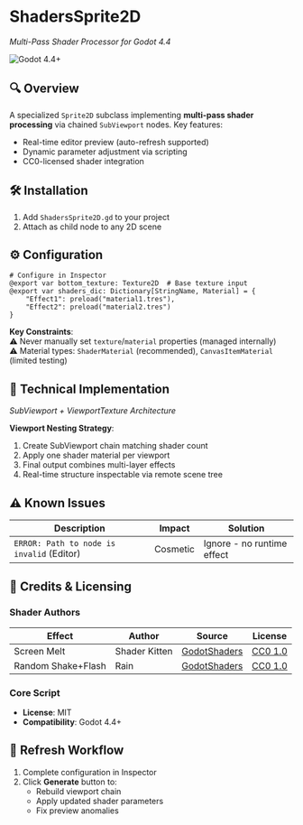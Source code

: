 # ShadersSprite2D  
*Multi-Pass Shader Processor for Godot 4.4*  

![Godot 4.4+](https://img.shields.io/badge/Godot-4.4%2B-%23478cbf)  

## 🔍 Overview  
A specialized `Sprite2D` subclass implementing **multi-pass shader processing** via chained `SubViewport` nodes. Key features:  
- Real-time editor preview (auto-refresh supported)  
- Dynamic parameter adjustment via scripting  
- CC0-licensed shader integration  

## 🛠️ Installation  
1. Add `ShadersSprite2D.gd` to your project  
2. Attach as child node to any 2D scene  

## ⚙️ Configuration  
```gdscript
# Configure in Inspector
@export var bottom_texture: Texture2D  # Base texture input
@export var shaders_dic: Dictionary[StringName, Material] = {
	"Effect1": preload("material1.tres"),
	"Effect2": preload("material2.tres")
}
```  
**Key Constraints**:  
⚠️ Never manually set `texture`/`material` properties (managed internally)  
⚠️ Material types: `ShaderMaterial` (recommended), `CanvasItemMaterial` (limited testing)  

## 🔬 Technical Implementation  

*SubViewport + ViewportTexture Architecture*

**Viewport Nesting Strategy**:  
1. Create SubViewport chain matching shader count  
2. Apply one shader material per viewport  
3. Final output combines multi-layer effects  
4. Real-time structure inspectable via remote scene tree  

## ⚠️ Known Issues  
| Description | Impact | Solution |  
|------------|--------|----------|  
| `ERROR: Path to node is invalid` (Editor) | Cosmetic | Ignore - no runtime effect |  

## 📜 Credits & Licensing  
### Shader Authors  
| Effect | Author | Source | License |  
|--------|--------|--------|---------|  
| Screen Melt | Shader Kitten | [GodotShaders](https://godotshaders.com) | [CC0 1.0](https://creativecommons.org/publicdomain/zero/1.0/) |  
| Random Shake+Flash | Rain | [GodotShaders](https://godotshaders.com) | [CC0 1.0](https://creativecommons.org/publicdomain/zero/1.0/) |  

### Core Script  
- **License**: MIT  
- **Compatibility**: Godot 4.4+  

## 🔄 Refresh Workflow  
1. Complete configuration in Inspector  
2. Click **Generate** button to:  
   - Rebuild viewport chain  
   - Apply updated shader parameters  
   - Fix preview anomalies  
